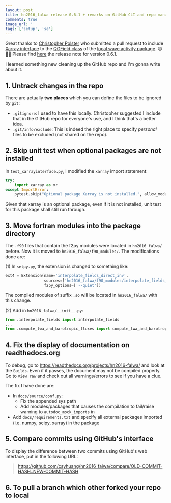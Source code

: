```yaml
---
layout: post
title: hn2016_falwa release 0.6.1 + remarks on GitHub CLI and repo management
comments: true
image_url: ''
tags: ['setup', 'se']
---
```


Great thanks to [Christopher Polster](https://github.com/chpolste) who submitted a pull request to include [Xarray interface](https://hn2016-falwa.readthedocs.io/en/latest/Xarray%20Interface.html) to the [QGField class](https://hn2016-falwa.readthedocs.io/en/latest/Object%20Oriented%20Interface.html) of the [local wave activity package](https://github.com/csyhuang/hn2016_falwa). 😄🙏🏻 Please find [here](https://github.com/csyhuang/hn2016_falwa/releases/tag/v0.6.1) the release note for version 0.6.1.

I learned something new cleaning up the GitHub repo and I'm gonna write about it.

## 1. Untrack changes in the repo

There are actually **two places** which you can define the files to be ignored by `git`:

- `.gitignore`: I used to have this locally. Christopher suggested I include that in the GitHub repo for everyone's use, and I think that's a better idea.
- `.git/info/exclude`: This is indeed the right place to specify *personal* files to be excluded (not shared on the repo).

## 2. Skip unit test when optional packages are not installed

In `test_xarrayinterface.py`, I modified the `xarray` import statement:

```python
try:
    import xarray as xr
except ImportError:
    pytest.skip("Optional package Xarray is not installed.", allow_module_level=True)
```

Given that xarray is an optional package, even if it is not installed, unit test for this package shall still run through.

## 3. Move fortran modules into the package directory

The `.f90` files that contain the f2py modules were located in `hn2016_falwa/` before. Now it is moved to `hn2016_falwa/f90_modules/`. The modifications done are:

(1) In `setpy.py`, the extension is changed to something like:

```python
ext4 = Extension(name='interpolate_fields_direct_inv',
                 sources=['hn2016_falwa/f90_modules/interpolate_fields_dirinv.f90'],
                 f2py_options=['--quiet'])
```

The compiled modules of suffix `.so` will be located in `hn2016_falwa/` with this change.

(2) Add in `hn2016_falwa/__init__.py`:

```python
from .interpolate_fields import interpolate_fields
...
from .compute_lwa_and_barotropic_fluxes import compute_lwa_and_barotropic_fluxes
```

## 4. Fix the display of documentation on readthedocs.org

To debug, go to https://readthedocs.org/projects/hn2016-falwa/ and look at the `Builds`. Even if it passes, the document may not be compiled properly. Go to `View raw` and check out all warnings/errors to see if you have a clue.

The fix I have done are:
- In `docs/source/conf.py`:
	- Fix the appended sys path
	- Add modules/packages that causes the compilation to fail/raise warning to `autodoc_mock_imports` in 
- Add `docs/requirements.txt` and specify all external packages imported (i.e. numpy, scipy, xarray) in the package

## 5. Compare commits using GitHub's interface

To display the difference between two commits using GitHub's web interface, put in the following URL:

> https://github.com/csyhuang/hn2016_falwa/compare/OLD-COMMIT-HASH..NEW-COMMIT-HASH

## 6. To pull a branch which other forked your repo to local



